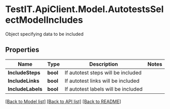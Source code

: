 # TestIT.ApiClient.Model.AutotestsSelectModelIncludes
Object specifying data to be included

## Properties

Name | Type | Description | Notes
------------ | ------------- | ------------- | -------------
**IncludeSteps** | **bool** | If autotest steps will be included | 
**IncludeLinks** | **bool** | If autotest links will be included | 
**IncludeLabels** | **bool** | If autotest labels will be included | 

[[Back to Model list]](../README.md#documentation-for-models) [[Back to API list]](../README.md#documentation-for-api-endpoints) [[Back to README]](../README.md)

